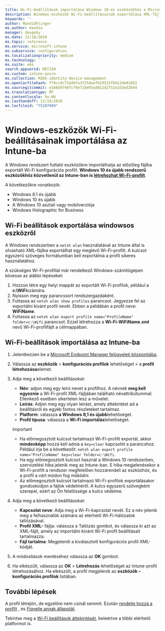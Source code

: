 ```yaml
---
title: Wi-Fi-beállítások importálása Windows 10-es eszközökhöz a Microsoft Intune-ban – Azure | Microsoft Docs
description: Windows-eszközök Wi-Fi-beállításainak exportálása XML-fájlba a netsh wlan használatával. Ezután a fájl Intune-ba történő importálásával létrehozhat egy Wi-Fi-profilt a Windows 8.1, Windows 10 és Windows Holographic for Business rendszerű eszközökhöz.
keywords: ''
author: MandiOhlinger
ms.author: mandia
manager: dougeby
ms.date: 12/18/2019
ms.topic: reference
ms.service: microsoft-intune
ms.subservice: configuration
ms.localizationpriority: medium
ms.technology: ''
ms.suite: ems
search.appverid: MET150
ms.custom: intune-azure
ms.collection: M365-identity-device-management
ms.openlocfilehash: f79ccdc71ddbfa3f25daef629515fb612de01852
ms.sourcegitcommit: e166b9746fcf0e710e93ad012d2f52e2d3ed2644
ms.translationtype: MT
ms.contentlocale: hu-HU
ms.lasthandoff: 12/19/2019
ms.locfileid: "75207009"
---
```

# <a name="import-wi-fi-settings-for-windows-devices-in-intune"></a>Windows-eszközök Wi-Fi-beállításainak importálása az Intune-ba

A Windows rendszert futtató eszközökre importálhatja az előzőleg fájlba exportált Wi-Fi konfigurációs profilt. **Windows 10 és újabb rendszerű eszközökhöz közvetlenül az Intune-ban is [létrehozhat Wi-Fi-profilt](wi-fi-settings-windows.md)**.

A következőkre vonatkozik:  
- Windows 8.1 és újabb
- Windows 10 és újabb
- A Windows 10 asztali vagy mobilverziója
- Windows Holographic for Business

## <a name="export-wi-fi-settings-from-a-windows-device"></a>Wi-Fi beállítások exportálása windowsos eszközről

A Windows rendszerben a `netsh wlan` használatával az Intune által is olvasható XML-fájlba exportálhat egy meglévő Wi-Fi-profilt. A kulcsot egyszerű szöveges formátumban kell exportálnia a profil sikeres használatához.

A szükséges Wi-Fi-profillal már rendelkező Windows-számítógépen kövesse az alábbi lépéseket:

1. Hozzon létre egy helyi mappát az exportált Wi-Fi profilok, például a **c:\WiFi**számára.
2. Nyisson meg egy parancssort rendszergazdaként.
3. Futtassa az `netsh wlan show profiles` parancsot. Jegyezze fel az exportálni kívánt profil nevét. Ebben a példában a profil neve: **WiFiName**.
4. Futtassa az `netsh wlan export profile name="ProfileName" folder=c:\Wifi` parancsot. Ezzel létrehozza a **Wi-Fi-WiFiName.xml** nevű Wi-Fi-profilfájlt a célmappában.

## <a name="import-the-wi-fi-settings-into-intune"></a>Wi-Fi-beállítások importálása az Intune-ba

1. Jelentkezzen be a [Microsoft Endpoint Manager felügyeleti központjába](https://go.microsoft.com/fwlink/?linkid=2109431).
2. Válassza az **eszközök** > **konfigurációs profilok** lehetőséget > a **profil létrehozása**elemet.
3. Adja meg a következő beállításokat:

    - **Név**: adjon meg egy leíró nevet a profilhoz. A névnek **meg kell egyeznie** a Wi-Fi-profil XML-fájljában található névattribútummal. Ellenkező esetben sikertelen lesz a művelet.
    - **Leírás**: Adjon meg egy olyan leírást, amely áttekintést ad a beállításról és egyéb fontos részleteket tartalmaz.
    - **Platform**: válassza **a Windows 8,1 és újabb**lehetőséget.
    - **Profil típusa**: válassza a **Wi-Fi importálás**lehetőséget.

    > [!IMPORTANT]
    > - Ha előmegosztott kulcsot tartalmazó Wi-Fi-profilt exportál, akkor **mindenképp** hozzá kell adnia a `key=clear` kapcsolót a parancshoz. Például írja be a következőt: `netsh wlan export profile name="ProfileName" key=clear folder=c:\Wifi`.
    > - Ha egy előmegosztott kulcsot használ a Windows 10 rendszerben, szervizelési hiba jelenik meg az Intune-ban. E hiba megjelenésekor a Wi-Fi-profilt a rendszer megfelelően hozzárendeli az eszközhöz, és a profil a várt módon fog működni.
    > - Az előmegosztott kulcsot tartalmazó Wi-Fi-profilok exportálásakor gondoskodjon a fájlok védelméről. A kulcs egyszerű szövegként szerepel, ezért az Ön felelőssége a kulcs védelme.

4. Adja meg a következő beállításokat:

    - **Kapcsolat neve**: Adja meg a Wi-Fi-kapcsolat nevét. Ez a név jelenik meg a felhasználók számára az elérhető Wi-Fi-hálózatok tallózásával.
    - **Profil XML-** fájlja: válassza a Tallózás gombot, és válassza ki azt az XML-fájlt, amely az importálni kívánt Wi-Fi profil beállításait tartalmazza.
    - **Fájl tartalma**: Megjeleníti a kiválasztott konfigurációs profil XML-kódját.

5. A módosítások mentéséhez válassza az **OK** gombot.
6. Ha elkészült, válassza az **OK** > **Létrehozás** lehetőséget az Intune-profil létrehozásához. Ha elkészült, a profil megjelenik az **eszközök – konfigurációs profilok** listában.

## <a name="next-steps"></a>További lépések

A profil létrejön, de egyelőre nem csinál semmit. Ezután [rendelje hozzá a profilt](../device-profile-assign.md) , és [Figyelje annak állapotát](device-profile-monitor.md).

Tekintse meg a [Wi-Fi beállítások áttekintését](wi-fi-settings-configure.md), beleértve a többi elérhető platformot is.
